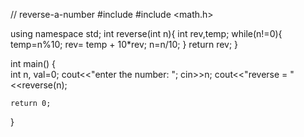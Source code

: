 // reverse-a-number
#include <iostream>
#include <math.h>

using namespace std;
int reverse(int n){
    int rev,temp;
    while(n!=0){
        temp=n%10;
        rev= temp + 10*rev;
        n=n/10;
    }
    return rev;
}

int main()
{   
    int n, val=0;
   cout<<"enter the number: ";
   cin>>n;
   cout<<"reverse = "<<reverse(n);
  
    return 0;
}
